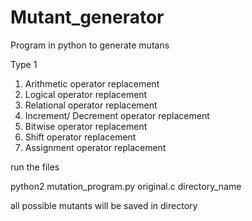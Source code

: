# Mutant_generator
Program in python to generate mutans

Type 1
1. Arithmetic operator replacement
2.  Logical operator replacement
3. Relational operator replacement
4. Increment/ Decrement operator replacement
5. Bitwise operator  replacement
6. Shift operator replacement
7. Assignment  operator replacement

run the files

python2 mutation_program.py original.c directory_name

all possible mutants will be saved in directory
